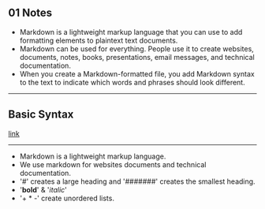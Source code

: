 ## 01 Notes

- Markdown is a lightweight markup language that you can use to add formatting elements to plaintext text documents.
- Markdown can be used for everything. People use it to create websites, documents, notes, books, presentations, email messages, and technical documentation.
- When you create a Markdown-formatted file, you add Markdown syntax to the text to indicate which words and phrases should look different.

***

## Basic Syntax

[link](https://www.markdownguide.org/basic-syntax/)

***

- Markdown is a lightweight markup language.
- We use markdown for websites documents and technical documentation.
- '#' creates a large heading and '#######' creates the smallest heading.
- '**bold**' & '*italic*'
- '+ * -' create unordered lists. 
